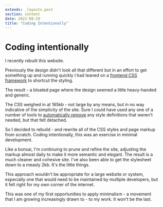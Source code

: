```yaml
---
extends: _layouts.post
section: content
date: 2022-08-29
title: "Coding Intentionally"
---
```

# Coding intentionally

I recently rebuilt this website.

Previously the design didn't look all that different but in an effort to get something up and running quickly I had leaned on a [frontend CSS framework](https://getbootstrap.com) to shortcut the styling.

The result - a bloated page where the design seemed a little heavy-handed and generic.

The CSS weighed in at 165kb - not large by any means, but in no way indicative of the simplicity of the site.  Sure I could have used any one of a number of tools to [automatically remove](https://purgecss.com) any style definitions that weren't needed, but that felt detached.

So I decided to rebuild - and rewrite all of the CSS styles and page markup from scratch. Coding intentionally, this was an exercise in minimal development.

Like a bonsai, I'm continuing to prune and refine the site, adjusting the markup almost daily to make it more semantic and elegant. The result is a much cleaner and cohesive site. I've also been able to get the stylesheet down to a measly 2kb. It's the little things.

This approach wouldn't be appropriate for a large website or system, especially one that would need to be maintained by multiple developers, but it felt right for my own corner of the internet.

This was one of my first opportunities to apply minimalism - a movement that I am growing increasingly drawn to - to my work. It won't be the last.
